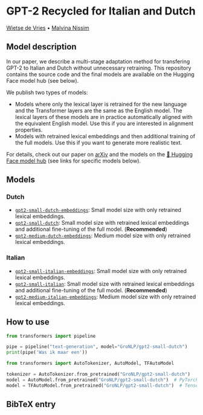 # GPT-2 Recycled for Italian and Dutch
[Wietse de Vries](https://www.semanticscholar.org/author/Wietse-de-Vries/144611157) •
[Malvina Nissim](https://www.semanticscholar.org/author/M.-Nissim/2742475)

## Model description

In our paper, we describe a multi-stage adaptation method for transfering GPT-2 to Italian and Dutch without unnecessary retraining. This repository contains the source code and the final models are available on the Hugging Face model hub (see below).

We publish two types of models:
 - Models where only the lexical layer is retrained for the new language and the Transformer layers are the same as the English model. The lexical layers of these models are in practice automatically aligned with the equivalent English model. Use this if you are interested in alignment properties.
 - Models with retrained lexical embeddings and then additional training of the full models. Use this if you want to generate more realistic text.

For details, check out our paper on [arXiv](https://arxiv.org/abs/XXXX.XXXXX) and the models on the [🤗 Hugging Face model hub](https://huggingface.co/GroNLP) (see links for specific models below).


## Models

### Dutch
 - [`gpt2-small-dutch-embeddings`](https://huggingface.co/GroNLP/gpt2-small-dutch): Small model size with only retrained lexical embeddings.
 - [`gpt2-small-dutch`](https://huggingface.co/GroNLP/gpt2-small-dutch):  Small model size with retrained lexical embeddings and additional fine-tuning of the full model. (**Recommended**)
 - [`gpt2-medium-dutch-embeddings`](https://huggingface.co/GroNLP/gpt2-medium-dutch-embeddings): Medium model size with only retrained lexical embeddings.

### Italian
 - [`gpt2-small-italian-embeddings`](https://huggingface.co/GroNLP/gpt2-small-italian-embeddings): Small model size with only retrained lexical embeddings.
 - [`gpt2-small-italian`](https://huggingface.co/GroNLP/gpt2-small-italian):  Small model size with retrained lexical embeddings and additional fine-tuning of the full model. (**Recommended**)
 - [`gpt2-medium-italian-embeddings`](https://huggingface.co/GroNLP/gpt2-medium-italian-embeddings): Medium model size with only retrained lexical embeddings.


## How to use

```python
from transformers import pipeline

pipe = pipeline("text-generation", model="GroNLP/gpt2-small-dutch")
print(pipe('Was ik maar een'))
```

```python
from transformers import AutoTokenizer, AutoModel, TFAutoModel

tokenizer = AutoTokenizer.from_pretrained("GroNLP/gpt2-small-dutch")
model = AutoModel.from_pretrained("GroNLP/gpt2-small-dutch")  # PyTorch
model = TFAutoModel.from_pretrained("GroNLP/gpt2-small-dutch")  # Tensorflow
```

## BibTeX entry

```bibtex
```
